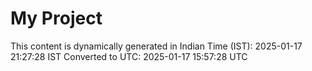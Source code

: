# My Project

This content is dynamically generated in Indian Time (IST): 2025-01-17 21:27:28 IST
Converted to UTC: 2025-01-17 15:57:28 UTC
